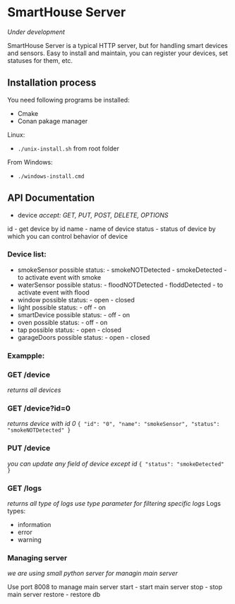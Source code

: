 <!-- @format -->

# SmartHouse Server

_Under development_

SmartHouse Server is a typical HTTP server, but for handling smart devices and sensors. Easy to install and maintain, you can register your devices, set statuses for them, etc.

## Installation process

You need following programs be installed:

- Cmake
- Conan pakage manager

Linux:

- `./unix-install.sh` from root folder

From Windows:

- `./windows-install.cmd`

## API Documentation

- device
_accept: GET, PUT, POST, DELETE, OPTIONS_

id - get device by id
name - name of device
status - status of device by which you can control behavior of device

### Device list:
- smokeSensor
    possible status: 
        - smokeNOTDetected 
        - smokeDetected - to activate event with smoke
- waterSensor
    possible status: 
        - floodNOTDetected 
        - floddDetected - to activate event with flood
- window
    possible status: 
        - open 
        - closed
- light
    possible status: 
        - off 
        - on
- smartDevice
    possible status: 
        - off 
        - on
- oven
    possible status: 
        - off 
        - on
- tap
    possible status: 
        - open 
        - closed
- garageDoors
    possible status: 
        - open 
        - closed


### Exampple:

### GET /device
_returns all devices_

### GET /device?id=0
_returns device with id 0_
`
{
    "id": "0",
    "name": "smokeSensor",
    "status": "smokeNOTDetected"
}
`
### PUT /device
_you can update any field of device except id_
`
{
    "status": "smokeDetected"
}
`

### GET /logs
_returns all type of logs_
_use type parameter for filtering specific logs_
Logs types:
- information
- error
- warning

### Managing server
_we are using small python server for managin main server_

Use port 8008 to manage main server
start - start main server
stop - stop main server
restore - restore db

